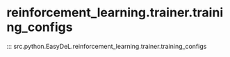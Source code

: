 # reinforcement_learning.trainer.training_configs
::: src.python.EasyDeL.reinforcement_learning.trainer.training_configs